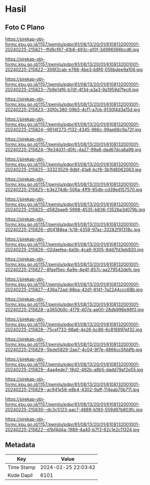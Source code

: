# Hasil

## Foto C Plano

https://sirekap-obj-formc.kpu.go.id/1157/pemilu/pdpr/61/08/13/20/01/6108132001001-20240225-215821--ffd9cf87-41b6-493c-a10f-34996566bcd6.jpg

https://sirekap-obj-formc.kpu.go.id/1157/pemilu/pdpr/61/08/13/20/01/6108132001001-20240225-215822--306f2cab-e768-4be3-b8f6-056bdee9a106.jpg

https://sirekap-obj-formc.kpu.go.id/1157/pemilu/pdpr/61/08/13/20/01/6108132001001-20240225-215823--7b9e1df6-b7df-4f3d-a3a3-9a1959d7fec6.jpg

https://sirekap-obj-formc.kpu.go.id/1157/pemilu/pdpr/61/08/13/20/01/6108132001001-20240225-215823--30f0c380-09b5-4cf1-a7cb-9130f4d3a15d.jpg

https://sirekap-obj-formc.kpu.go.id/1157/pemilu/pdpr/61/08/13/20/01/6108132001001-20240225-215824--9614f273-f132-4345-986c-99ae66c9a72f.jpg

https://sirekap-obj-formc.kpu.go.id/1157/pemilu/pdpr/61/08/13/20/01/6108132001001-20240225-215824--1fe34d31-d0fc-4a27-99a8-dad67dca6a98.jpg

https://sirekap-obj-formc.kpu.go.id/1157/pemilu/pdpr/61/08/13/20/01/6108132001001-20240225-215825--33323529-9dbf-41a8-bcf8-3b1fd8062063.jpg

https://sirekap-obj-formc.kpu.go.id/1157/pemilu/pdpr/61/08/13/20/01/6108132001001-20240225-215825--b3e274db-506a-4ff9-85db-cd39ed157570.jpg

https://sirekap-obj-formc.kpu.go.id/1157/pemilu/pdpr/61/08/13/20/01/6108132001001-20240225-215825--d582bae8-5998-4535-b836-f3526a3d079b.jpg

https://sirekap-obj-formc.kpu.go.id/1157/pemilu/pdpr/61/08/13/20/01/6108132001001-20240225-215826--d04188ea-1c18-4359-97ac-33282f91318c.jpg

https://sirekap-obj-formc.kpu.go.id/1157/pemilu/pdpr/61/08/13/20/01/6108132001001-20240225-215826--02daefea-4a0b-4ca9-9305-8dd7fd3eb920.jpg

https://sirekap-obj-formc.kpu.go.id/1157/pemilu/pdpr/61/08/13/20/01/6108132001001-20240225-215827--8faef5ec-6a9e-4e4f-857c-aa279542defc.jpg

https://sirekap-obj-formc.kpu.go.id/1157/pemilu/pdpr/61/08/13/20/01/6108132001001-20240225-215827--436a72ad-88ea-42d1-8141-7a2244ccc68b.jpg

https://sirekap-obj-formc.kpu.go.id/1157/pemilu/pdpr/61/08/13/20/01/6108132001001-20240225-215828--a3650b9c-4179-407a-ae00-28db996e98f0.jpg

https://sirekap-obj-formc.kpu.go.id/1157/pemilu/pdpr/61/08/13/20/01/6108132001001-20240225-215828--75cef733-98a6-4e26-bc86-6c816997ef32.jpg

https://sirekap-obj-formc.kpu.go.id/1157/pemilu/pdpr/61/08/13/20/01/6108132001001-20240225-215829--5bde5829-2ae7-4c04-9f7e-4866cc5fddfb.jpg

https://sirekap-obj-formc.kpu.go.id/1157/pemilu/pdpr/61/08/13/20/01/6108132001001-20240225-215829--4aa4ede7-18d2-492b-a8b5-dadd79af2e55.jpg

https://sirekap-obj-formc.kpu.go.id/1157/pemilu/pdpr/61/08/13/20/01/6108132001001-20240225-215829--ac941e58-e8b4-4302-9aff-114eab70b711.jpg

https://sirekap-obj-formc.kpu.go.id/1157/pemilu/pdpr/61/08/13/20/01/6108132001001-20240225-215830--dc3c5123-aac7-4889-b193-559d97b803fc.jpg

https://sirekap-obj-formc.kpu.go.id/1157/pemilu/pdpr/61/08/13/20/01/6108132001001-20240225-215822--d1bf4d4a-1989-4a40-b7f3-62c1e2c11324.jpg


## Metadata

| Key        | Value               |
| ---------- | ------------------- |
| Time Stamp | 2024-02-25 22:03:42 |
| Kode Dapil | 6101                |



